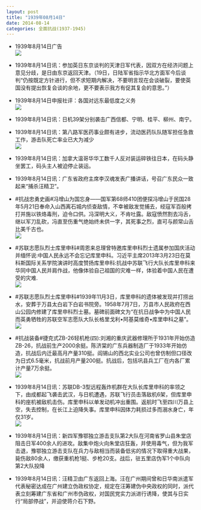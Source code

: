 ```yaml
---
layout: post
title: "1939年08月14日"
date: 2014-08-14
categories: 全面抗战(1937-1945)
---
```


<meta name="referrer" content="no-referrer" />

- 1939年8月14日广告 <br/><img src="https://ww3.sinaimg.cn/large/aca367d8jw1ejcjc5xsuaj20890kp0vk.jpg" />

- 1939年8月14日讯：参加英日东京谈判的天津日军代表，因双方在经济问题上意见分歧，是日由东京返回天津。（19日，日陆军省指示华北方面军今后谈判“仍按既定方针进行，但不求短期内解决，不要明言现在会谈破裂，要使英国没有提出恢复会谈的余地，更不要表示我方有促其复会的意思。”） 

- 1939年8月14日申报社评：各国对远东最低度之义务 <br/><img src="https://ww4.sinaimg.cn/large/aca367d8jw1ejchlfyhygj20p10yjkbf.jpg" />

- 1939年8月14日讯：日机39架分别袭击广西信都、宁明、桂平、柳州、南宁。 

- 1939年8月14日讯：第八路军医药事业颇有进步，流动医药队队随军担任急救工作，游击队死亡率业已大为减少 <br/><img src="https://ww3.sinaimg.cn/large/aca367d8jw1ejcfvg93tij20kv0bhwj7.jpg" />

- 1939年8月14日讯：加拿大温哥华华工数千人反对装运碎铁往日本，在码头静坐罢工，码头主人被迫停止装运。 

- 1939年8月14日讯：广东省政府主席李汉魂发表广播讲话，号召广东民众一致起来“捕杀汪精卫”。 

- #抗战忠勇史画#冯增山为国忘身——国军第68师410团便探冯增山于民国28年5月21日奉命入山西离石城内侦查敌情，不幸被敌发觉捕去，经寇军百般拷打并施以铁烙毒刑，迫令口供。冯深明大义，不肯吐露。敌寇愤然割去冯舌，继以军刀乱砍，冯直至伤重气绝始终未供一字，其死事之烈，直可与颜常山舌比美千古也。 <br/><img src="https://ww3.sinaimg.cn/large/aca367d8jw1ejc2v48ri0j208r0ygjul.jpg" />

- #苏联志愿队烈士库里申科#周恩来总理曾特邀库里申科烈士遗属参加国庆活动并缅怀说:中国人民永远不会忘记库里申科。习近平主席2013年3月23日在莫科斯国际关系学院演讲时高度赞扬库里申科:抗战中苏联飞行大队长库里申科来华同中国人民并肩作战，他像体验自己祖国的灾难一样，体验着中国人民在遭受的灾难. <br/><img src="https://ww4.sinaimg.cn/large/aca367d8jw1ejc14v2d5rj20ds0a1mzf.jpg" />

- #苏联志愿队烈士库里申科#1939年11月3日，库里申科的遗体被发现并打捞出水，安葬于万县太白岩下白岩书院旁。1958年7月7日，万县市人民政府在西山公园内修建了库里申科烈士墓。墓碑前面碑文为“在抗日战争中为中国人民而英勇牺牲的苏联空军志愿队大队长格里戈利•阿基莫维奇•库里申科之墓”。 <br/><img src="https://ww2.sinaimg.cn/large/aca367d8jw1ejbzefftoej207i0h9acg.jpg" />

- #抗战装备#捷克式ZB-26轻机枪(四):刘湘的重庆武器修理所于1931年开始仿造ZB-26，抗战前生产2000余挺。陈济棠的广东兵器制造厂于1933年开始仿造，抗战后内迁最高月产量310挺。阎锡山的西北实业公司也曾仿制但口径改为日式6.5毫米，抗战前月产量200挺。抗战后，包括巩县兵工厂在内各厂累计产量7万余挺。 <br/><img src="https://ww3.sinaimg.cn/large/aca367d8jw1ejbxnv24hfj20cj0vqn44.jpg" />

- 1939年8月14日讯：苏联DB-3型远程轰炸机群在大队长库里申科的率领之下，由成都起飞袭击武汉，与日机遭遇，苏联飞行员击落敌机6架，但库里申科的座机被敌机击伤。库里申科以单发动机冲出重围。返航时飞至四川万县上空，失去控制，在长江上迫降失事。库里申科因体力耗损过多而溺水身亡，年仅31岁。 <br/><img src="https://ww4.sinaimg.cn/large/aca367d8jw1ejbvxqd4v5j20b40en758.jpg" />

- 1939年8月14日讯：新四军豫鄂独立游击支队第2大队在河南省罗山县朱堂店阻击日军400余人的进攻。敌集中炮火向朱堂店狂轰，并使用毒气，但为我军击退，豫鄂独立游击支队在兵力与敌相当而装备低劣的情况下取得重大战果，毙伤敌80余人，缴获重机枪1挺、步枪20支。战后，驻五里店伪军1个中队向第2大队投降 

- 1939年8月14日讯：汪精卫由广东返回上海。汪在广州期间曾和日华南派遣军代表秘密达成在广州建立伪政权协定，规定在汪筹建伪中央政权的同时，派代表立刻筹建广东省和广州市伪政权，对国民党实力派进行诱降，使其与日实行“局部停战”，并迫使蒋介石下野。 

